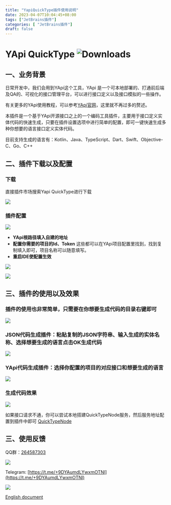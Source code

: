 ```yaml
---
title: "YapiQuickType插件使用说明"
date: 2023-04-07T10:04:45+08:00
tags: ["JetBrains插件"]
categories: [ "JetBrains插件"]
draft: false
---
```

# YApi QuickType ![Downloads](https://img.shields.io/jetbrains/plugin/d/com.guohanlin.yapiquicktype)

## 一、业务背景
日常开发中，我们会用到YApi这个工具，YApi 是一个可本地部署的、打通前后端及QA的、可视化的接口管理平台，可以进行接口定义以及接口模拟的一些操作。

有关更多的YApi使用教程，可以参考[YApi官网](https://github.com/YMFE/yapi)，这里就不再过多的赘述。

本插件是一个基于YApi开源接口之上的一个编码工具插件，主要用于接口定义实体代码的快速生成，只要在插件设置选项中进行简单的配置，即可一键快速生成多种你想要的语言接口定义实体代码。

目前支持生成的语言有：Kotlin、Java、TypeScript、Dart、Swift、Objective-C、Go、C++

## 二、插件下载以及配置
### 下载

直接插件市场搜索Yapi QuickType进行下载

![](/images/yapi_quicktype_1.webp)

### 插件配置

![](/images/yapi_quicktype_2.webp)

* **YApi根路径填入自建的地址**
* **配置你需要的项目的Id、Token**
  这些都可以在YApi项目配置里找到，找到复制填入即可，项目名称可以随意填写。
* **重启IDE使配置生效**
  
![](/images/yapi_quicktype_3.webp)

![](/images/yapi_quicktype_4.webp)

## 三、插件的使用以及效果

### 插件的使用也非常简单，只需要在你想要生成代码的目录右键即可

![](/images/yapi_quicktype_5.webp)

### JSON代码生成插件：粘贴复制的JSON字符串、输入生成的实体名称、选择想要生成的语言点击OK生成代码
![](/images/yapi_quicktype_6.webp)

### YApi代码生成插件：选择你配置的项目的对应接口和想要生成的语言
![](/images/yapi_quicktype_7.webp)

### 生成代码效果
![](/images/yapi_quicktype_8.webp)

如果接口请求不通，你可以尝试本地搭建QuickTypeNode服务，然后服务地址配置到插件中即可 [QuickTypeNode](https://github.com/RmondJone/QuickTypeNode)

## 三、使用反馈

QQ群：[264587303](https://jq.qq.com/?_wv=1027&k=96R8fd5v)

![](/images/qq_ercode.jpeg)

Telegram: [https://t.me/+9DYAumdLYwxmOTNl](https://t.me/+9DYAumdLYwxmOTNl)

![](/images/tg_ercode.jpeg)

[English document](https://plugins.jetbrains.com/plugin/18847-yapi-quicktype/documentation)